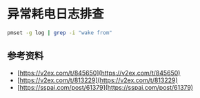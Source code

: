 # 异常耗电日志排查

```bash
pmset -g log | grep -i "wake from"
```

## 参考资料

* [https://v2ex.com/t/845650](https://v2ex.com/t/845650)
* [https://v2ex.com/t/813229](https://v2ex.com/t/813229)
* [https://sspai.com/post/61379](https://sspai.com/post/61379)
